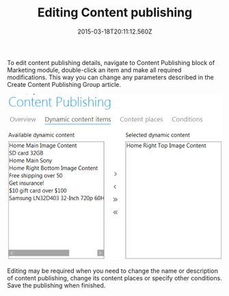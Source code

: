 ﻿---
title: Editing Content publishing
description: Editing Content publishing
layout: docs
date: 2015-03-18T20:11:12.560Z
priority: 3
---
To edit content publishing details, navigate to Content Publishing block of Marketing module, double-click an item and make all required modifications. This way you can change any parameters described in the Create Content Publishing Group article.

<img src="../../../../assets/images/docs/002-edit-content-publishing.PNG" />

Editing may be required when you need to change the name or description of content publishing, change its content places or specify other conditions. Save the publishing when finished.
